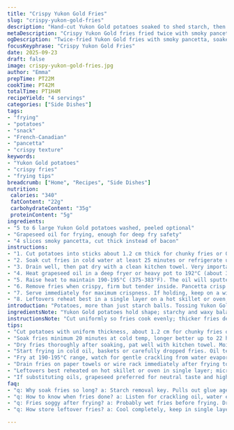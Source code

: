 ```yaml
---
title: "Crispy Yukon Gold Fries"
slug: "crispy-yukon-gold-fries"
description: "Hand-cut Yukon Gold potatoes soaked to shed starch, then twice fried with smoky pancetta strips added for crispiness and flavor. Uses grapeseed oil for a neutral but high-heat frying point. The process takes nearly an hour but nails texture and taste. Salt finishing essential. Techniques to check doneness with color and sound cues. Tips for drying potatoes and avoiding limp fries. Substitution ideas for oil and bacon. Storage advice for reheating without sogginess."
metaDescription: "Crispy Yukon Gold fries fried twice with smoky pancetta, soaked to shed starch, salted right after frying. Grapeseed oil for high heat and clean taste."
ogDescription: "Twice-fried Yukon Gold fries with smoky pancetta, soaked to avoid clumps, fried in grapeseed oil, salted immediately for crispness. Watch color, sound cues."
focusKeyphrase: "Crispy Yukon Gold Fries"
date: 2025-09-23
draft: false
image: crispy-yukon-gold-fries.jpg
author: "Emma"
prepTime: PT22M
cookTime: PT42M
totalTime: PT1H4M
recipeYield: "4 servings"
categories: ["Side Dishes"]
tags:
- "frying"
- "potatoes"
- "snack"
- "French-Canadian"
- "pancetta"
- "crispy texture"
keywords:
- "Yukon Gold potatoes"
- "crispy fries"
- "frying tips"
breadcrumb: ["Home", "Recipes", "Side Dishes"]
nutrition: 
 calories: "340"
 fatContent: "22g"
 carbohydrateContent: "35g"
 proteinContent: "5g"
ingredients:
- "5 to 6 large Yukon Gold potatoes washed, peeled optional"
- "Grapeseed oil for frying, enough for deep fry safety"
- "4 slices smoky pancetta, cut thick instead of bacon"
instructions:
- "1. Cut potatoes into sticks about 1.2 cm thick for chunky fries or 0.6 cm for thinner. Use a sharp knife or fry cutter to avoid crushed edges."
- "2. Soak cut fries in cold water at least 25 minutes or refrigerate up to 22 hours. This pulls out excess starch, preventing clumps and soggy fries. Don’t rush this step or fries will clump like glue against the oil."
- "3. Drain well, then pat dry with a clean kitchen towel. Very important to remove surface moisture or oil will splatter and fries won’t crisp up properly."
- "4. Heat grapeseed oil in a deep fryer or heavy pot to 192°C (about 378°F). Place fries in a fryer basket or carefully in oil cold so temperature rises gradually, keeping fries intact. Add pancetta slices at the same time to render fat and crisp them."
- "5. Raise heat to maintain 190-195°C (375-383°F). The oil will sputter as water evaporates, sounds like gentle crackling. Fry for roughly 38-43 minutes. Colour changes from pale to golden brown, fries puff slightly. Shake basket gently every 8-10 minutes to prevent sticking."
- "6. Remove fries when crispy, firm but tender inside. Pancetta crisp and browned. Drain on paper towels, season promptly with coarse salt. Warm serving plate to keep heat longer."
- "7. Serve immediately for maximum crispness. If holding, keep on a wire rack in a low oven (90-100°C), but fries will lose crunch fast."
- "8. Leftovers reheat best in a single layer on a hot skillet or oven, not microwave. Rest frying oil and strain for reuse."
introduction: "Potatoes, more than just starch balls. Tossing Yukon Golds raw into hot oil, rushing for that golden crunch, always a mistake, a common rookie error. I’ve learned patience is key. Soaking slashes starch, ends slippery messes, fries that stick like stubborn old friends. Grapeseed oil, ever since switching from canola, tosses better heat, cleaner taste, less smoke, preferring it over bacon fat, which I find heavy. Pancetta gets in there, sizzling, rendering fat, adding smoky umami without overpowering. Long fry intervals, quiet crackles in the kitchen, oil bubbling, signals evaporation and transformation—crispy outsides, creamy insides. Salt's a final handshake, never skip it; under-seasoned fries are sad. Keep an eye on color, smell the faint sweet potato roast notes. Skip a step and you get greasy hockey pucks. I’ve tried shortcuts; they don’t work."
ingredientsNote: "Yukon Gold potatoes hold shape; starchy and waxy balance. You can leave skins on for earthiness. Think about swapping pancetta for smoked turkey bacon or omit for vegetarian. Grapeseed oil chosen for high smoke point and neutral flavor. Canola safe substitute but watch odor. Don’t use olive oil, burns at lower temp. Soaking time variable; minimum 20 minutes but overnight fridge soak ideal if you plan ahead. Drying is crucial—wet fries degrade frying quality. Salt liberally immediately after frying, salt clings better on oil sheen. If doubling recipe, fry in batches; overcrowding drops oil temp, soggy fries ensure. Save the frying oil after cooling, strain, and refrigerate for future uses—reheat gently, never let scorched. Pancetta adds flavor and fat, better than bacon here for less greasiness."
instructionsNote: "Cut uniformly so fries cook evenly; thicker fries demand longer soak and cook time. Soaking is not optional—stall starch converting into glue. Dry thoroughly; moisture = oil hazards and limp fries. Start fries in cold oil; prevents burning outsides with raw insides, but if impatient, preheat oil then add baskets carefully in portions. Constant small movements help separate fries during cook. Watch for bubbling sounds; louder crackling means water evaporation ongoing. Color shifts light yellow to golden-brown signal doneness, but times vary with cut thickness. Pancetta crisps faster—remove earlier if burnt. Drain fries on paper towels or wire rack to keep crispness. Salt right away; salt absorption drops when cooled. Serve immediately unless holding warm in low oven but fries degrade rapidly. Reheat leftovers on skillet or oven to refresh crispness—microwaves make them rubbery. Practice watching cues not clocks. Season with finishing salt or herbs, skip complex seasoning blends to taste the potato."
tips:
- "Cut potatoes with uniform thickness, about 1.2 cm for chunky fries or 0.6 cm for thinner sticks. Sharp knife or fry cutter key, prevents crushed edges that turn mushy. Starch release uneven if cuts vary; expect limp spots if too thin or thick variation."
- "Soak fries minimum 20 minutes at cold temp, longer better up to 22 hours fridge if possible. Pulls starch, avoids gluey clumps. Never rush. Water temperature affects soak time; cold water recommended to keep texture intact."
- "Dry fries thoroughly after soaking, pat well with kitchen towel. Moisture causes oil spatter and lowers crispiness. Residual water steams fries inside fryer, making them limp instead of crunchy. Prep time spent here saves cooking headaches."
- "Start frying in cold oil, baskets or carefully dropped fries. Oil temp rises gradually, avoids burnt crusts with raw insides. If impatient, preheat oil then add fries in batches carefully. Pancetta added early to render fat slowly, crisps alongside fries, no grease overload."
- "Fry at 190-195°C range, watch for gentle crackling from water evaporation, bubbling fades as fries dry. Color transitions pale yellow to golden brown. Basket shaking every 8-10 minutes prevents sticking and uneven cooking. Pancetta cooks faster, remove if darkening too much."
- "Drain fries on paper towels or wire rack immediately after frying to avoid oil sogginess. Salt liberally on hot fries, salt sticks to oil sheen better now. Serving plate warmed keeps fries hot longer without steaming. Avoid stacking fries, trap steam loses crunch."
- "Leftovers best reheated on hot skillet or oven in single layer; microwaves make fries rubbery. Reheat oil by straining and refrigerating after use; reuse but never scorched. Pancetta's smoky fat adds flavor, better and less greasy alternative to bacon."
- "If substituting oils, grapeseed preferred for neutral taste and high smoke point. Canola is safe option but watch for unwanted odors. Avoid olive oil, lower smoke point burns and imparts off-flavors. Pancetta swaps include smoked turkey bacon or omit for vegetarian version."
faq:
- "q: Why soak fries so long? a: Starch removal key. Pulls out glue agents. Longer soak breaks more starch, stops fries sticking. Short soak risks clumping oils. Cold water best, warmer shortens times but hurts texture."
- "q: How to know when fries done? a: Listen for crackling oil, water evaporates slowly. Color from pale yellow shifts golden brown. Fry texture firm outside, tender inside. Pancetta crisps faster, watch edges to pull early before burn."
- "q: Fries soggy after frying? a: Probably wet fries before frying. Dry thoroughly. Oil too cool drops temp; fries soak oil not crisp. Overcrowding traps steam. Drain well on paper towels or wire racks. Salt hot fries immediately for crisp salt clings."
- "q: How store leftover fries? a: Cool completely, keep in single layer if possible. Wire rack in fridge best to avoid moisture buildup. Reheat on hot skillet or oven, skip microwave for texture. Oil can be strained cooled, refrigerate for reuse, watch for burnt flavors."

---
```

